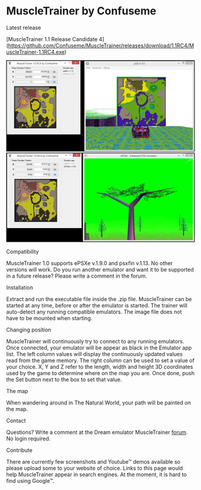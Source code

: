 MuscleTrainer by Confuseme
==========================
Latest release 

[MuscleTrainer 1.1 Release Candidate 4]
(https://github.com/Confuseme/MuscleTrainer/releases/download/1.1RC4/MuscleTrainer-1.1RC4.exe)

![MuscleTrainer PSXFIN screenshot](Screenshots/MuscleTrainer-1.0RC4-psxfin.png "MuscleTrainer PSXFIN screenshot")
![MuscleTrainer EPSXE screenshot](Screenshots/MuscleTrainer-1.0RC4-ePSXe.png "MuscleTrainer EPSXE screenshot")

Compatibility

MuscleTrainer 1.0 supports ePSXe v.1.9.0 and psxfin v.1.13. No other versions will work. Do you run another emulator and want it to be supported in a future release? Please write a comment in the forum.

Installation

Extract and run the executable file inside the .zip file. MuscleTrainer can be started at any time, before or after the emulator is started. The trainer will auto-detect any running compatible emulators. The image file does not have to be mounted when starting.

Changing position

MuscleTrainer will continuously try to connect to any running emulators. Once connected, your emulator will be appear as black in the Emulator app list. The left column values will display the continuously updated values read from the game memory. The right column can be used to set a value of your choice. X, Y and Z refer to the length, width and height 3D coordinates used by the game to determine where on the map you are. Once done, push the Set button next to the box to set that value.

The map

When wandering around in The Natural World, your path will be painted on the map.

Contact

Questions? Write a comment at the Dream emulator MuscleTrainer [forum](http://dreamemulator.wikia.com/wiki/Thread:5283). No login required.

Contribute

There are currently few screenshots and Youtube™ demos available so please upload some to your website of choice. Links to this page would help MuscleTrainer appear in search engines. At the moment, it is hard to find using Google™.
